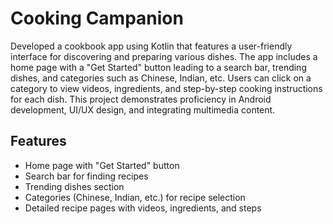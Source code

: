 
# Cooking Campanion

Developed a cookbook app using Kotlin that features a user-friendly interface for discovering and preparing various dishes. The app includes a home page with a "Get Started" button leading to a search bar, trending dishes, and categories such as Chinese, Indian, etc. Users can click on a category to view videos, ingredients, and step-by-step cooking instructions for each dish. This project demonstrates proficiency in Android development, UI/UX design, and integrating multimedia content.

## Features

- Home page with "Get Started" button
- Search bar for finding recipes
- Trending dishes section
- Categories (Chinese, Indian, etc.) for recipe selection
- Detailed recipe pages with videos, ingredients, and steps
